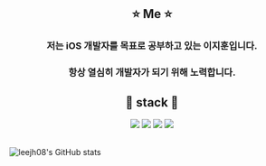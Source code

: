 

<div align=center>
<h2>⭐ Me ⭐</h2>
  <h3>저는 iOS 개발자를 목표로 공부하고 있는 이지훈입니다.</h3>
  <h3>항상 열심히 개발자가 되기 위해 노력합니다.</h3>

<h2>📖 stack 📖</h2>
<img src="https://img.shields.io/badge/-swift-F05138?style=for-the-badge&logo=swift&logoColor=black">
<img src="https://img.shields.io/badge/c-00599C?style=for-the-badge&logo=c%2B%2B&logoColor=black">
<img src="https://img.shields.io/badge/-javascript-F7DF1E?style=for-the-badge&logo=javascript&logoColor=black">
<img src="https://img.shields.io/badge/-react-61DAFB?style=for-the-badge&logo=react&logoColor=black">

</div>
<br>

![leejh08's GitHub stats](https://github-readme-stats.vercel.app/api?username=leejh08&show_icons=true&theme=radical)

